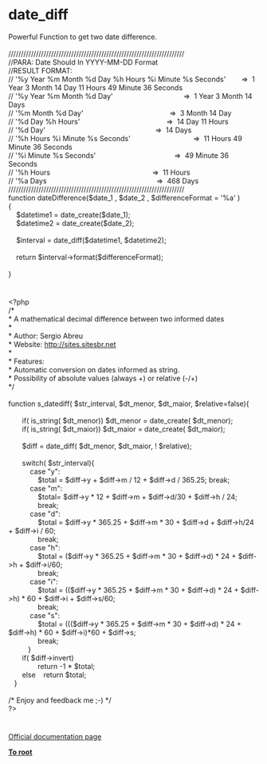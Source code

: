 # date_diff




<div class="phpcode"><span class="html">
Powerful Function to get two date difference.<br><br>//////////////////////////////////////////////////////////////////////<br>//PARA: Date Should In YYYY-MM-DD Format<br>//RESULT FORMAT:<br>// &apos;%y Year %m Month %d Day %h Hours %i Minute %s Seconds&apos;&#xA0; &#xA0; &#xA0; &#xA0; =&gt;&#xA0; 1 Year 3 Month 14 Day 11 Hours 49 Minute 36 Seconds<br>// &apos;%y Year %m Month %d Day&apos;&#xA0; &#xA0; &#xA0; &#xA0; &#xA0; &#xA0; &#xA0; &#xA0; &#xA0; &#xA0; &#xA0; &#xA0; &#xA0; &#xA0; &#xA0; &#xA0; &#xA0; &#xA0; =&gt;&#xA0; 1 Year 3 Month 14 Days<br>// &apos;%m Month %d Day&apos;&#xA0; &#xA0; &#xA0; &#xA0; &#xA0; &#xA0; &#xA0; &#xA0; &#xA0; &#xA0; &#xA0; &#xA0; &#xA0; &#xA0; &#xA0; &#xA0; &#xA0; &#xA0; &#xA0; &#xA0; &#xA0; &#xA0; =&gt;&#xA0; 3 Month 14 Day<br>// &apos;%d Day %h Hours&apos;&#xA0; &#xA0; &#xA0; &#xA0; &#xA0; &#xA0; &#xA0; &#xA0; &#xA0; &#xA0; &#xA0; &#xA0; &#xA0; &#xA0; &#xA0; &#xA0; &#xA0; &#xA0; &#xA0; &#xA0; &#xA0; &#xA0; =&gt;&#xA0; 14 Day 11 Hours<br>// &apos;%d Day&apos;&#xA0; &#xA0; &#xA0; &#xA0; &#xA0; &#xA0; &#xA0; &#xA0; &#xA0; &#xA0; &#xA0; &#xA0; &#xA0; &#xA0; &#xA0; &#xA0; &#xA0; &#xA0; &#xA0; &#xA0; &#xA0; &#xA0; &#xA0; &#xA0; &#xA0; &#xA0; &#xA0; &#xA0; =&gt;&#xA0; 14 Days<br>// &apos;%h Hours %i Minute %s Seconds&apos;&#xA0; &#xA0; &#xA0; &#xA0; &#xA0; &#xA0; &#xA0; &#xA0; &#xA0; &#xA0; &#xA0; &#xA0; &#xA0; &#xA0; &#xA0; &#xA0; =&gt;&#xA0; 11 Hours 49 Minute 36 Seconds<br>// &apos;%i Minute %s Seconds&apos;&#xA0; &#xA0; &#xA0; &#xA0; &#xA0; &#xA0; &#xA0; &#xA0; &#xA0; &#xA0; &#xA0; &#xA0; &#xA0; &#xA0; &#xA0; &#xA0; &#xA0; &#xA0; &#xA0; &#xA0; =&gt;&#xA0; 49 Minute 36 Seconds<br>// &apos;%h Hours&#xA0; &#xA0; &#xA0; &#xA0; &#xA0; &#xA0; &#xA0; &#xA0; &#xA0; &#xA0; &#xA0; &#xA0; &#xA0; &#xA0; &#xA0; &#xA0; &#xA0; &#xA0; &#xA0; &#xA0; &#xA0; &#xA0; &#xA0; &#xA0; &#xA0; &#xA0; =&gt;&#xA0; 11 Hours<br>// &apos;%a Days&#xA0; &#xA0; &#xA0; &#xA0; &#xA0; &#xA0; &#xA0; &#xA0; &#xA0; &#xA0; &#xA0; &#xA0; &#xA0; &#xA0; &#xA0; &#xA0; &#xA0; &#xA0; &#xA0; &#xA0; &#xA0; &#xA0; &#xA0; &#xA0; &#xA0; &#xA0; &#xA0; &#xA0; =&gt;&#xA0; 468 Days<br>//////////////////////////////////////////////////////////////////////<br>function dateDifference($date_1 , $date_2 , $differenceFormat = &apos;%a&apos; )<br>{<br>&#xA0; &#xA0; $datetime1 = date_create($date_1);<br>&#xA0; &#xA0; $datetime2 = date_create($date_2);<br>&#xA0; &#xA0; <br>&#xA0; &#xA0; $interval = date_diff($datetime1, $datetime2);<br>&#xA0; &#xA0; <br>&#xA0; &#xA0; return $interval-&gt;format($differenceFormat);<br>&#xA0; &#xA0; <br>}</span>
</div>
  

#


<div class="phpcode"><span class="html">
<span class="default">&lt;?php <br></span><span class="comment">/* <br> * A mathematical decimal difference between two informed dates <br> *<br> * Author: Sergio Abreu<br> * Website: <a href="http://sites.sitesbr.net" rel="nofollow" target="_blank">http://sites.sitesbr.net</a><br> *<br> * Features: <br> * Automatic conversion on dates informed as string.<br> * Possibility of absolute values (always +) or relative (-/+)<br>*/<br><br></span><span class="keyword">function </span><span class="default">s_datediff</span><span class="keyword">( </span><span class="default">$str_interval</span><span class="keyword">, </span><span class="default">$dt_menor</span><span class="keyword">, </span><span class="default">$dt_maior</span><span class="keyword">, </span><span class="default">$relative</span><span class="keyword">=</span><span class="default">false</span><span class="keyword">){<br><br>&#xA0; &#xA0; &#xA0;&#xA0; if( </span><span class="default">is_string</span><span class="keyword">( </span><span class="default">$dt_menor</span><span class="keyword">)) </span><span class="default">$dt_menor </span><span class="keyword">= </span><span class="default">date_create</span><span class="keyword">( </span><span class="default">$dt_menor</span><span class="keyword">);<br>&#xA0; &#xA0; &#xA0;&#xA0; if( </span><span class="default">is_string</span><span class="keyword">( </span><span class="default">$dt_maior</span><span class="keyword">)) </span><span class="default">$dt_maior </span><span class="keyword">= </span><span class="default">date_create</span><span class="keyword">( </span><span class="default">$dt_maior</span><span class="keyword">);<br><br>&#xA0; &#xA0; &#xA0;&#xA0; </span><span class="default">$diff </span><span class="keyword">= </span><span class="default">date_diff</span><span class="keyword">( </span><span class="default">$dt_menor</span><span class="keyword">, </span><span class="default">$dt_maior</span><span class="keyword">, ! </span><span class="default">$relative</span><span class="keyword">);<br>&#xA0; &#xA0; &#xA0;&#xA0; <br>&#xA0; &#xA0; &#xA0;&#xA0; switch( </span><span class="default">$str_interval</span><span class="keyword">){<br>&#xA0; &#xA0; &#xA0; &#xA0; &#xA0;&#xA0; case </span><span class="string">&quot;y&quot;</span><span class="keyword">: <br>&#xA0; &#xA0; &#xA0; &#xA0; &#xA0; &#xA0; &#xA0;&#xA0; </span><span class="default">$total </span><span class="keyword">= </span><span class="default">$diff</span><span class="keyword">-&gt;</span><span class="default">y </span><span class="keyword">+ </span><span class="default">$diff</span><span class="keyword">-&gt;</span><span class="default">m </span><span class="keyword">/ </span><span class="default">12 </span><span class="keyword">+ </span><span class="default">$diff</span><span class="keyword">-&gt;</span><span class="default">d </span><span class="keyword">/ </span><span class="default">365.25</span><span class="keyword">; break;<br>&#xA0; &#xA0; &#xA0; &#xA0; &#xA0;&#xA0; case </span><span class="string">&quot;m&quot;</span><span class="keyword">:<br>&#xA0; &#xA0; &#xA0; &#xA0; &#xA0; &#xA0; &#xA0;&#xA0; </span><span class="default">$total</span><span class="keyword">= </span><span class="default">$diff</span><span class="keyword">-&gt;</span><span class="default">y </span><span class="keyword">* </span><span class="default">12 </span><span class="keyword">+ </span><span class="default">$diff</span><span class="keyword">-&gt;</span><span class="default">m </span><span class="keyword">+ </span><span class="default">$diff</span><span class="keyword">-&gt;</span><span class="default">d</span><span class="keyword">/</span><span class="default">30 </span><span class="keyword">+ </span><span class="default">$diff</span><span class="keyword">-&gt;</span><span class="default">h </span><span class="keyword">/ </span><span class="default">24</span><span class="keyword">;<br>&#xA0; &#xA0; &#xA0; &#xA0; &#xA0; &#xA0; &#xA0;&#xA0; break;<br>&#xA0; &#xA0; &#xA0; &#xA0; &#xA0;&#xA0; case </span><span class="string">&quot;d&quot;</span><span class="keyword">:<br>&#xA0; &#xA0; &#xA0; &#xA0; &#xA0; &#xA0; &#xA0;&#xA0; </span><span class="default">$total </span><span class="keyword">= </span><span class="default">$diff</span><span class="keyword">-&gt;</span><span class="default">y </span><span class="keyword">* </span><span class="default">365.25 </span><span class="keyword">+ </span><span class="default">$diff</span><span class="keyword">-&gt;</span><span class="default">m </span><span class="keyword">* </span><span class="default">30 </span><span class="keyword">+ </span><span class="default">$diff</span><span class="keyword">-&gt;</span><span class="default">d </span><span class="keyword">+ </span><span class="default">$diff</span><span class="keyword">-&gt;</span><span class="default">h</span><span class="keyword">/</span><span class="default">24 </span><span class="keyword">+ </span><span class="default">$diff</span><span class="keyword">-&gt;</span><span class="default">i </span><span class="keyword">/ </span><span class="default">60</span><span class="keyword">;<br>&#xA0; &#xA0; &#xA0; &#xA0; &#xA0; &#xA0; &#xA0;&#xA0; break;<br>&#xA0; &#xA0; &#xA0; &#xA0; &#xA0;&#xA0; case </span><span class="string">&quot;h&quot;</span><span class="keyword">: <br>&#xA0; &#xA0; &#xA0; &#xA0; &#xA0; &#xA0; &#xA0;&#xA0; </span><span class="default">$total </span><span class="keyword">= (</span><span class="default">$diff</span><span class="keyword">-&gt;</span><span class="default">y </span><span class="keyword">* </span><span class="default">365.25 </span><span class="keyword">+ </span><span class="default">$diff</span><span class="keyword">-&gt;</span><span class="default">m </span><span class="keyword">* </span><span class="default">30 </span><span class="keyword">+ </span><span class="default">$diff</span><span class="keyword">-&gt;</span><span class="default">d</span><span class="keyword">) * </span><span class="default">24 </span><span class="keyword">+ </span><span class="default">$diff</span><span class="keyword">-&gt;</span><span class="default">h </span><span class="keyword">+ </span><span class="default">$diff</span><span class="keyword">-&gt;</span><span class="default">i</span><span class="keyword">/</span><span class="default">60</span><span class="keyword">;<br>&#xA0; &#xA0; &#xA0; &#xA0; &#xA0; &#xA0; &#xA0;&#xA0; break;<br>&#xA0; &#xA0; &#xA0; &#xA0; &#xA0;&#xA0; case </span><span class="string">&quot;i&quot;</span><span class="keyword">: <br>&#xA0; &#xA0; &#xA0; &#xA0; &#xA0; &#xA0; &#xA0;&#xA0; </span><span class="default">$total </span><span class="keyword">= ((</span><span class="default">$diff</span><span class="keyword">-&gt;</span><span class="default">y </span><span class="keyword">* </span><span class="default">365.25 </span><span class="keyword">+ </span><span class="default">$diff</span><span class="keyword">-&gt;</span><span class="default">m </span><span class="keyword">* </span><span class="default">30 </span><span class="keyword">+ </span><span class="default">$diff</span><span class="keyword">-&gt;</span><span class="default">d</span><span class="keyword">) * </span><span class="default">24 </span><span class="keyword">+ </span><span class="default">$diff</span><span class="keyword">-&gt;</span><span class="default">h</span><span class="keyword">) * </span><span class="default">60 </span><span class="keyword">+ </span><span class="default">$diff</span><span class="keyword">-&gt;</span><span class="default">i </span><span class="keyword">+ </span><span class="default">$diff</span><span class="keyword">-&gt;</span><span class="default">s</span><span class="keyword">/</span><span class="default">60</span><span class="keyword">;<br>&#xA0; &#xA0; &#xA0; &#xA0; &#xA0; &#xA0; &#xA0;&#xA0; break;<br>&#xA0; &#xA0; &#xA0; &#xA0; &#xA0;&#xA0; case </span><span class="string">&quot;s&quot;</span><span class="keyword">: <br>&#xA0; &#xA0; &#xA0; &#xA0; &#xA0; &#xA0; &#xA0;&#xA0; </span><span class="default">$total </span><span class="keyword">= (((</span><span class="default">$diff</span><span class="keyword">-&gt;</span><span class="default">y </span><span class="keyword">* </span><span class="default">365.25 </span><span class="keyword">+ </span><span class="default">$diff</span><span class="keyword">-&gt;</span><span class="default">m </span><span class="keyword">* </span><span class="default">30 </span><span class="keyword">+ </span><span class="default">$diff</span><span class="keyword">-&gt;</span><span class="default">d</span><span class="keyword">) * </span><span class="default">24 </span><span class="keyword">+ </span><span class="default">$diff</span><span class="keyword">-&gt;</span><span class="default">h</span><span class="keyword">) * </span><span class="default">60 </span><span class="keyword">+ </span><span class="default">$diff</span><span class="keyword">-&gt;</span><span class="default">i</span><span class="keyword">)*</span><span class="default">60 </span><span class="keyword">+ </span><span class="default">$diff</span><span class="keyword">-&gt;</span><span class="default">s</span><span class="keyword">;<br>&#xA0; &#xA0; &#xA0; &#xA0; &#xA0; &#xA0; &#xA0;&#xA0; break;<br>&#xA0; &#xA0; &#xA0; &#xA0; &#xA0; }<br>&#xA0; &#xA0; &#xA0;&#xA0; if( </span><span class="default">$diff</span><span class="keyword">-&gt;</span><span class="default">invert</span><span class="keyword">)<br>&#xA0; &#xA0; &#xA0; &#xA0; &#xA0; &#xA0; &#xA0;&#xA0; return -</span><span class="default">1 </span><span class="keyword">* </span><span class="default">$total</span><span class="keyword">;<br>&#xA0; &#xA0; &#xA0;&#xA0; else&#xA0; &#xA0; return </span><span class="default">$total</span><span class="keyword">;<br>&#xA0;&#xA0; }<br><br></span><span class="comment">/* Enjoy and feedback me ;-) */<br></span><span class="default">?&gt;</span>
</span>
</div>
  

#

[Official documentation page](https://www.php.net/manual/en/function.date-diff.php)

**[To root](/README.md)**